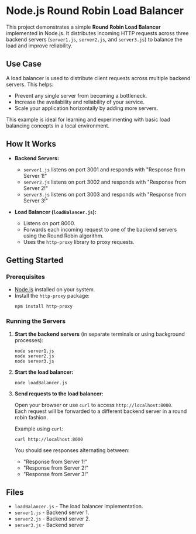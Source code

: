 # Node.js Round Robin Load Balancer

This project demonstrates a simple **Round Robin Load Balancer** implemented in Node.js. It distributes incoming HTTP requests across three backend servers (`server1.js`, `server2.js`, and `server3.js`) to balance the load and improve reliability.

## Use Case

A load balancer is used to distribute client requests across multiple backend servers. This helps:
- Prevent any single server from becoming a bottleneck.
- Increase the availability and reliability of your service.
- Scale your application horizontally by adding more servers.

This example is ideal for learning and experimenting with basic load balancing concepts in a local environment.

## How It Works

- **Backend Servers:**  
  - `server1.js` listens on port 3001 and responds with "Response from Server 1!"
  - `server2.js` listens on port 3002 and responds with "Response from Server 2!"
  - `server3.js` listens on port 3003 and responds with "Response from Server 3!"

- **Load Balancer (`loadBalancer.js`):**  
  - Listens on port 8000.
  - Forwards each incoming request to one of the backend servers using the Round Robin algorithm.
  - Uses the `http-proxy` library to proxy requests.

## Getting Started

### Prerequisites

- [Node.js](https://nodejs.org/) installed on your system.
- Install the `http-proxy` package:
  ```
  npm install http-proxy
  ```

### Running the Servers

1. **Start the backend servers** (in separate terminals or using background processes):

   ```
   node server1.js
   node server2.js
   node server3.js
   ```

2. **Start the load balancer:**

   ```
   node loadBalancer.js
   ```

3. **Send requests to the load balancer:**

   Open your browser or use `curl` to access `http://localhost:8000`.  
   Each request will be forwarded to a different backend server in a round robin fashion.

   Example using `curl`:
   ```
   curl http://localhost:8000
   ```

   You should see responses alternating between:
   - "Response from Server 1!"
   - "Response from Server 2!"
   - "Response from Server 3!"

## Files

- `loadBalancer.js` - The load balancer implementation.
- `server1.js` - Backend server 1.
- `server2.js` - Backend server 2.
- `server3.js` - Backend server